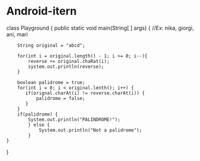 # Android-itern




class Playground {
    public static void main(String[ ] args) {
        //Ex: nika, giorgi, ani, mari

        String original = "abcd";

        for(int i = original.length() - 1; i >= 0; i--){
            reverse += original.chaRat(i);
            system.out.println(reverse);
        }

        boolean palidrome = true;
        for(int i = 0; i < original.lenth(); i++) {
           if(orignal.charAt(i) != reverse.charAt(i)) {
               palidrome = false;
           }
        }
        if(palidrome) {
            System.out.println("PALINDROME!");
            } else {
                System.out.println("Not a palidrome");
            }
    }
}


